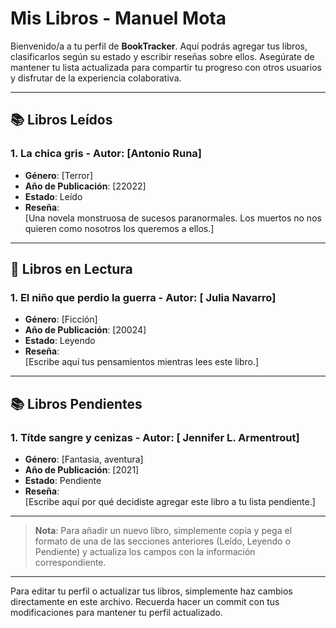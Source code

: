 # Mis Libros - Manuel Mota

Bienvenido/a a tu perfil de **BookTracker**. Aquí podrás agregar tus libros, clasificarlos según su estado y escribir reseñas sobre ellos. Asegúrate de mantener tu lista actualizada para compartir tu progreso con otros usuarios y disfrutar de la experiencia colaborativa.

---

## 📚 Libros Leídos

### 1. **La chica gris** - Autor: [Antonio Runa]
- **Género**: [Terror]
- **Año de Publicación**: [22022]
- **Estado**: Leído
- **Reseña**:  
  [Una novela monstruosa de sucesos paranormales. Los muertos no nos quieren como nosotros los queremos a ellos.]

---

## 📖 Libros en Lectura

### 1. **El niño que perdio la guerra** - Autor: [ Julia Navarro]
- **Género**: [Ficción]
- **Año de Publicación**: [20024]
- **Estado**: Leyendo
- **Reseña**:  
  [Escribe aquí tus pensamientos mientras lees este libro.]

---

## 📚 Libros Pendientes

### 1. **Títde sangre y cenizas** - Autor: [ Jennifer L. Armentrout]
- **Género**: [Fantasia, aventura]
- **Año de Publicación**: [2021]
- **Estado**: Pendiente
- **Reseña**:  
  [Escribe aquí por qué decidiste agregar este libro a tu lista pendiente.]


---

> **Nota**: Para añadir un nuevo libro, simplemente copia y pega el formato de una de las secciones anteriores (Leído, Leyendo o Pendiente) y actualiza los campos con la información correspondiente.

---

Para editar tu perfil o actualizar tus libros, simplemente haz cambios directamente en este archivo. Recuerda hacer un commit con tus modificaciones para mantener tu perfil actualizado.
